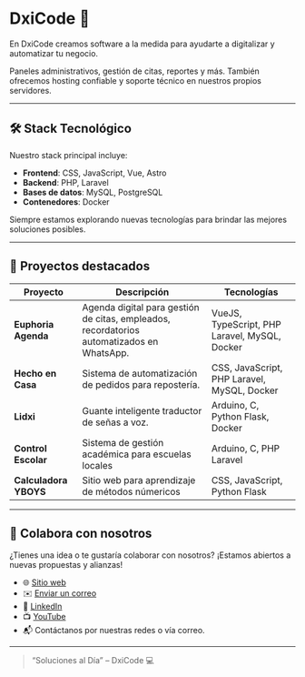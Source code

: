 # DxiCode 🚀

En DxiCode creamos software a la medida para ayudarte a digitalizar y automatizar tu negocio.

Paneles administrativos, gestión de citas, reportes y más. También ofrecemos hosting confiable y soporte técnico en nuestros propios servidores.

---

## 🛠️ Stack Tecnológico

Nuestro stack principal incluye:

- **Frontend**: CSS, JavaScript, Vue, Astro
- **Backend**: PHP, Laravel
- **Bases de datos**: MySQL, PostgreSQL
- **Contenedores**: Docker

Siempre estamos explorando nuevas tecnologías para brindar las mejores soluciones posibles.

---

## 📂 Proyectos destacados

| Proyecto        | Descripción                                                  | Tecnologías              |
|----------------|--------------------------------------------------------------|--------------------------|
| **Euphoria Agenda** | Agenda digital para gestión de citas, empleados, recordatorios automatizados en WhatsApp. | VueJS, TypeScript, PHP Laravel, MySQL, Docker |
| **Hecho en Casa** | Sistema de automatización de pedidos para repostería. | CSS, JavaScript, PHP Laravel, MySQL, Docker |
| **Lidxi** | Guante inteligente traductor de señas a voz.          | Arduino, C, Python Flask, Docker   |
| **Control Escolar** | Sistema de gestión académica para escuelas locales          | Arduino, C, PHP Laravel |
| **Calculadora YBOYS** | Sitio web para aprendizaje de métodos númericos | CSS, JavaScript, Python Flask |

---

## 🤝 Colabora con nosotros

¿Tienes una idea o te gustaría colaborar con nosotros? ¡Estamos abiertos a nuevas propuestas y alianzas!

- 🌐 [Sitio web](https://dxicode.com)
- ✉️ [Enviar un correo](mailto:contacto@dxicode.com)
- 💼 [LinkedIn](https://linkedin.com/company/dxicode)
- 📺 [YouTube](https://www.youtube.com/@DxiCode)
- 📬 Contáctanos por nuestras redes o vía correo.

---

> “Soluciones al Día” – DxiCode 💻
